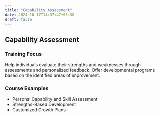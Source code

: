 ```yaml
---
title: "Capability Assessment"
date: 2024-10-17T14:37:47+05:30
draft: false
---
```


## Capability Assessment

### Training Focus

Help individuals evaluate their strengths and weaknesses through assessments and personalized feedback. Offer developmental programs based on the identified areas of improvement.

### Course Examples

- Personal Capability and Skill Assessment
- Strengths-Based Development
- Customized Growth Plans
